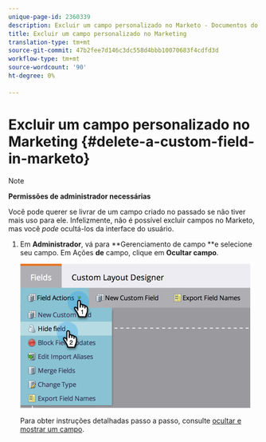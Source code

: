 ```yaml
---
unique-page-id: 2360339
description: Excluir um campo personalizado no Marketo - Documentos do Marketing - Documentação do produto
title: Excluir um campo personalizado no Marketing
translation-type: tm+mt
source-git-commit: 47b2fee7d146c3dc558d4bbb10070683f4cdfd3d
workflow-type: tm+mt
source-wordcount: '90'
ht-degree: 0%

---
```



# Excluir um campo personalizado no Marketing {#delete-a-custom-field-in-marketo}

>[!NOTE]
>
>**Permissões de administrador necessárias**

Você pode querer se livrar de um campo criado no passado se não tiver mais uso para ele. Infelizmente, não é possível excluir campos no Marketo, mas você *pode* ocultá-los da interface do usuário.

1. Em **Administrador**, vá para **Gerenciamento de campo **e selecione seu campo. Em Ações **de** campo, clique em **Ocultar campo**.

   ![](assets/image2014-9-19-9-3a49-3a10.png)

   Para obter instruções detalhadas passo a passo, consulte [ocultar e mostrar um campo](hide-and-unhide-a-field.md).

